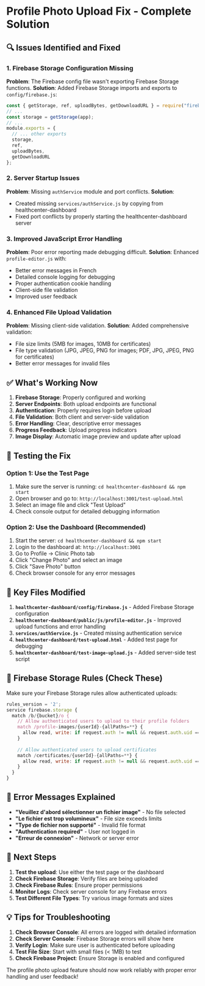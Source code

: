 # Profile Photo Upload Fix - Complete Solution

## 🔍 Issues Identified and Fixed

### 1. **Firebase Storage Configuration Missing**
**Problem**: The Firebase config file wasn't exporting Firebase Storage functions.
**Solution**: Added Firebase Storage imports and exports to `config/firebase.js`:
```javascript
const { getStorage, ref, uploadBytes, getDownloadURL } = require("firebase/storage");
// ...
const storage = getStorage(app);
// ...
module.exports = {
  // ... other exports
  storage,
  ref,
  uploadBytes,
  getDownloadURL
};
```

### 2. **Server Startup Issues**
**Problem**: Missing `authService` module and port conflicts.
**Solution**: 
- Created missing `services/authService.js` by copying from healthcenter-dashboard
- Fixed port conflicts by properly starting the healthcenter-dashboard server

### 3. **Improved JavaScript Error Handling**
**Problem**: Poor error reporting made debugging difficult.
**Solution**: Enhanced `profile-editor.js` with:
- Better error messages in French
- Detailed console logging for debugging
- Proper authentication cookie handling
- Client-side file validation
- Improved user feedback

### 4. **Enhanced File Upload Validation**
**Problem**: Missing client-side validation.
**Solution**: Added comprehensive validation:
- File size limits (5MB for images, 10MB for certificates)
- File type validation (JPG, JPEG, PNG for images; PDF, JPG, JPEG, PNG for certificates)
- Better error messages for invalid files

## ✅ What's Working Now

1. **Firebase Storage**: Properly configured and working
2. **Server Endpoints**: Both upload endpoints are functional
3. **Authentication**: Properly requires login before upload
4. **File Validation**: Both client and server-side validation
5. **Error Handling**: Clear, descriptive error messages
6. **Progress Feedback**: Upload progress indicators
7. **Image Display**: Automatic image preview and update after upload

## 🧪 Testing the Fix

### Option 1: Use the Test Page
1. Make sure the server is running: `cd healthcenter-dashboard && npm start`
2. Open browser and go to: `http://localhost:3001/test-upload.html`
3. Select an image file and click "Test Upload"
4. Check console output for detailed debugging information

### Option 2: Use the Dashboard (Recommended)
1. Start the server: `cd healthcenter-dashboard && npm start`
2. Login to the dashboard at: `http://localhost:3001`
3. Go to Profile → Clinic Photo tab
4. Click "Change Photo" and select an image
5. Click "Save Photo" button
6. Check browser console for any error messages

## 🔧 Key Files Modified

1. **`healthcenter-dashboard/config/firebase.js`** - Added Firebase Storage configuration
2. **`healthcenter-dashboard/public/js/profile-editor.js`** - Improved upload functions and error handling
3. **`services/authService.js`** - Created missing authentication service
4. **`healthcenter-dashboard/test-upload.html`** - Added test page for debugging
5. **`healthcenter-dashboard/test-image-upload.js`** - Added server-side test script

## 🚀 Firebase Storage Rules (Check These)

Make sure your Firebase Storage rules allow authenticated uploads:
```javascript
rules_version = '2';
service firebase.storage {
  match /b/{bucket}/o {
    // Allow authenticated users to upload to their profile folders
    match /profile-images/{userId}-{allPaths=**} {
      allow read, write: if request.auth != null && request.auth.uid == userId;
    }
    
    // Allow authenticated users to upload certificates
    match /certificates/{userId}-{allPaths=**} {
      allow read, write: if request.auth != null && request.auth.uid == userId;
    }
  }
}
```

## 📝 Error Messages Explained

- **"Veuillez d'abord sélectionner un fichier image"** - No file selected
- **"Le fichier est trop volumineux"** - File size exceeds limits
- **"Type de fichier non supporté"** - Invalid file format
- **"Authentication required"** - User not logged in
- **"Erreur de connexion"** - Network or server error

## 🔄 Next Steps

1. **Test the upload**: Use either the test page or the dashboard
2. **Check Firebase Storage**: Verify files are being uploaded
3. **Check Firebase Rules**: Ensure proper permissions
4. **Monitor Logs**: Check server console for any Firebase errors
5. **Test Different File Types**: Try various image formats and sizes

## 💡 Tips for Troubleshooting

1. **Check Browser Console**: All errors are logged with detailed information
2. **Check Server Console**: Firebase Storage errors will show here
3. **Verify Login**: Make sure user is authenticated before uploading
4. **Test File Size**: Start with small files (< 1MB) to test
5. **Check Firebase Project**: Ensure Storage is enabled and configured

The profile photo upload feature should now work reliably with proper error handling and user feedback! 
